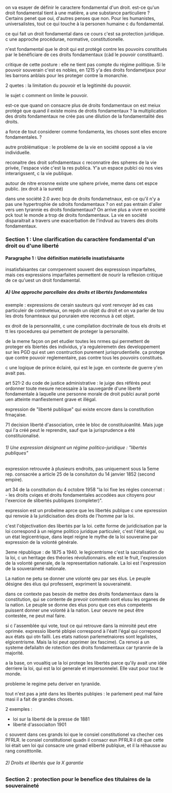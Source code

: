 on va esayer de définir le caractere fondamental d'un droit. est-ce qu'un droit fondamental tient à une matière, a une substance particuliere ? Certains penet que oui, d'autres penses que non. Pour les humanistes, universalistes, tout ce qui touche à la personen humaine c du fondamental. 

ce qui fait un droit fondamental dans ce cours c'est sa protection juridique. c une approche procédurae, normative, constitutionelle.

n'est fondamental que le droit qui est protégé contre les pouvoirs constitués par le bénéficiare de ces droits fondamentaux (càd le pouvoir constituant). 

critique de cette posture : elle ne tient pas compte du régime politique. Si le pouvoir souverain c'est es nobles, en 1215 y'a des droits fondametjaux pour les barrons anblais pour les proteger contre la monarchie. 

2 quetes : la limitation du pouvoir et la legitimité du pouvoir.

le sujet c comment on limite le pouvoir.  



est-ce que quand on consacre plus de droits fondamentaux on est meiux protégé que quand il existe moins de drotis fondamentaux ? la multiplication des droits fondamentaux ne crée pas une dilution de la fondamentalité des droits. 

a force de tout considerer comme fondamenta, les choses sont elles encore fondamentales. ?

autre problématique : le probleme de la vie en société opposé a la vie individuelle. 

reconaitre des droit sofndamentaux c reconnatire des spheres de la vie privée, l'espace vide c'est la res publica. Y'a un espace publci où nos vies interarigssent, c la vie publique. 

autour de nitre erosnne existe une sphere privée, meme dans cet espce public. (ex droit à la sureté) 

dans une société 2.0 avec bcp de droits fondametnaux, est-ce qu'il n'y a pas une hypertrophie de sdroits fondamentaux ? on est pas entrain d'aller vers uen tyrannie es droits fondamentaux? On arrive plus a vivre en société pck tout le monde a trop de droits fondamentaux. La vie en société disparaitrait a travers une exacerbation de l'indvud au travers des droits fondamentaux.

### Section 1 : Une clarification du caractère fondamental d'un droit ou d'une liberté

#### Paragraphe 1 : Une définition matérielle insatisfaisante

insatisfaisantes car comrpennent souvent des expressiosn imparfaites, mais ces expressions imparfaites permettent de nourir la reflexion critique de ce qu'uest un droit fondamental.

##### A) Une approche parcellaire des droits et libertés fondamentales

exemple : expressions de cerain sauteurs qui vont renvoyer àd es cas particuleir de contneteiux, on repdn un objet du droit et on va parler de tou les drots fonamteaux qui poruraien etre reconnus à cet objet.

ex droit de la personnalité, c une compilation doctrinale de tous els droits et tt les rpocedures qui pemettent de proteger la personalité.

de la meme façon on pet etudier toutes les nrmes qui permettent de proteger els lbiertés des individus, y'a reguleiremetn des developpement sur les PGD qui est uen cosntruction purement jurisprudentielle. ça protege que contre pouvoir reglementaire, pas contre tous les pouvoirs constitués.

c une logique de prince éclairé, qui est le juge. en contexte de guerre y'en avait pas. 

art 521-2 du code de justice administrative : le juige des référés peut ordonner toute mesure necessaire à la sauvegarde d'une liberté fondamentale à laquelle une personne morale de droit publci aurait porté uen atteinte manfiestement grave et illégal. 

expression de "liberté publique" qui existe encore dans la constitution frnaçaise. 

71 decision liberté d'association, crée le bloc de constituioanlité. Mais juge qui l'a créé peut le reprendre, sauf que la jurisprudence a été constituionalisé. 

###### 1) Une expression désignant un régime politico-juridique : "libertés publiques"

expression retrouvée à plusieurs endroits, pas uniquement sous la 5eme rep.  consacrée a article 25 de la consituton du 14 janvier 1852 (second empire). 

art 34 de la constitution du 4 octobre 1958 "la loi fixe les régles concernat : - les droits cviqes et droits fondamentales accodées aux citoyens pour l'exercice de slibertés publiques (completer)".

expression est un probelme aprce que les libertés publque c une epxression qui renvoie à la juridicisation des droits de l'homme par la loi.

c'est l'objectivation des libertés par la loi. cette forme de juridicisation par la loi correspond à un reigme politico juridque particuleir, c'est l'état légal, ou un état legicentrique, dans leqel reigne le mythe de la loi souveraine par expression de la volonté générale.

3eme république : de 1875 a 1940. le legicentrisme c'est la sacralisation de la loi, c un heritage des théories révolutionnairs. elle est le fruit, l'expression de la volonté generale, de la representation nationale. La loi est l'expression de la souveraineté nationale. 

La nation ne petu se donner une volonté qeu par ses élus. Le peuple désigne des élus qui professent, expriment la souveraineté. 

dans ce contexte pas besoin de mettre des droits fondamentaux dans la constitution, qui se contente de prevoir commetn sont elusu les organes de la nation. Le peuple se donne des elus poru que ces elus competents puissent donner une volonté à la nation. Leur oeuvre ne peut être contestée, ne peut mal faire. 

si c l'assemblée qui vote, tout ce qui retrouve dans la minroité peut etre oprimée. expressio liberté pblqiei correspond à l'éatt l'égal qui correpond aux états qui otn failli. Les etats natiosn parlemetnaiores sont legalistes, elgicentrisme. Mais la loi peut opprimer (ex fascime). Ca renvoi a un systeme defailaltn de rotection des droits fondamentaux car tyrannie de la majorité. 

a la base, on voualtiq ue la loi protege les libertés parce qu'ily avait une idée derriere la loi, qui est la loi generale et impersonnelel. Elle vaut pour tout le monde. 

probleme le regime petu deriver en tyraniide.

tout n'est pas a jeté dans les libertés publqies : le parlement peut mal faire masi il a fait de grandes choses. 

2 exemples :
- loi sur la liberté de la presse de 1881
- liberté d'associaiton 1901

c souvent dans ces grands loi que le consiel constitutionel va checher ces PFRLR. le consiel constitutionel quadn il consacr eun PFRLR il dit que cette loi était uen loi qui consacre une grnad eliberté publqiue, et il la réhausse au rang constttonlle.



###### 2) Droits et libertés que la X garantie


### Section 2 : protection pour le benefice des titulaires de la souveraineté

